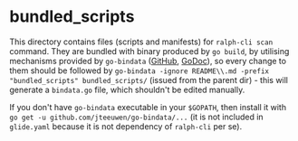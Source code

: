 # bundled_scripts

This directory contains files (scripts and manifests) for `ralph-cli scan`
command. They are bundled with binary produced by `go build`, by utilising
mechanisms provided by `go-bindata` ([GitHub][1], [GoDoc][2]), so every
change to them should be followed by
`go-bindata -ignore README\\.md -prefix "bundled_scripts" bundled_scripts/`
(issued from the parent dir) - this will generate a `bindata.go` file,
which shouldn't be edited manually.

If you don't have `go-bindata` executable in your `$GOPATH`, then
install it with `go get -u github.com/jteeuwen/go-bindata/...` (it is
not included in `glide.yaml` because it is not dependency of
`ralph-cli` per se).

[1]: https://github.com/jteeuwen/go-bindata
[2]: https://godoc.org/github.com/jteeuwen/go-bindata
